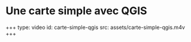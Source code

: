 # Une carte simple avec QGIS

+++
type: video
id: carte-simple-qgis
src: assets/carte-simple-qgis.m4v
+++
